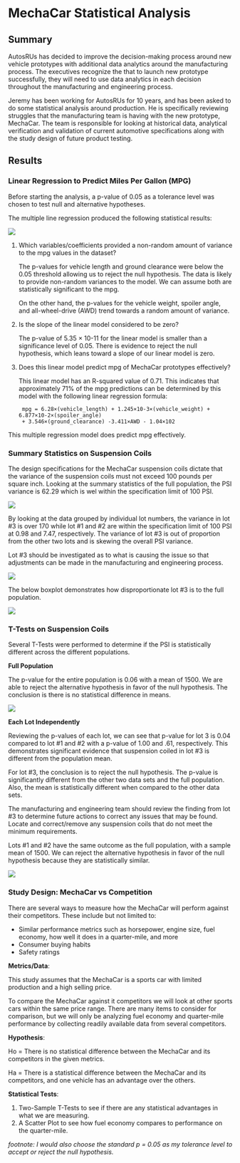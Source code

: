 # MechaCar Statistical Analysis
## Summary
AutosRUs has decided to improve the decision-making process around new vehicle prototypes with additional data analytics around the manufacturing process.  The executives recognize the that to launch new prototype successfully, they will need to use data analytics in each decision throughout the manufacturing and engineering process.  

Jeremy has been working for AutosRUs for 10 years, and has been asked to do some statistical analysis around production.  He is specifically reviewing struggles that the manufacturing team is having with the new prototype, MechaCar.  The team is responsible for looking at historical data, analytical verification and validation of current automotive specifications along with the study design of future product testing.  

## Results
### Linear Regression to Predict Miles Per Gallon (MPG)
Before starting the analysis, a p-value of 0.05 as a tolerance level was chosen to test null and alternative hypotheses. 

The multiple line regression produced the following statistical results:

![](Resources/summary_D1.PNG)

1. Which variables/coefficients provided a non-random amount of variance to the mpg values in the dataset?

    The p-values for vehicle length and ground clearance were below the 0.05 threshold allowing us to reject the null hypothesis.  The data is likely to provide non-random variances to the model.  We can assume both are statistically significant to the mpg.

    On the other hand, the p-values for the vehicle weight, spoiler angle, and all-wheel-drive (AWD) trend towards a random amount of variance.

2. Is the slope of the linear model considered to be zero? 

    The p-value of 5.35 × 10-11 for the linear model is smaller than a significance level of 0.05. There is evidence to reject the null hypothesis, which leans toward a slope of our linear model is zero.  

3. Does this linear model predict mpg of MechaCar prototypes effectively?

    This linear model has an R-squared value of 0.71.  This indicates that approximately 71% of the mpg predictions can be determined by this model with the following linear regression formula:

        mpg = 6.28×(vehicle_length) + 1.245×10-3×(vehicle_weight) + 6.877×10-2×(spoiler_angle) 
        + 3.546×(ground_clearance) -3.411×AWD - 1.04×102

This multiple regression model does predict mpg effectively.

### Summary Statistics on Suspension Coils
The design specifications for the MechaCar suspension coils dictate that the variance of the suspension coils must not exceed 100 pounds per square inch. Looking at the summary statistics of the full population, the PSI variance is 62.29 which is wel within the specification limit of 100 PSI.

![](Resources/total_summary_D2.PNG)

By looking at the data grouped by individual lot numbers, the variance in lot #3 is over 170 while lot #1 and #2 are within the specification limit of 100 PSI at 0.98 and 7.47, respectively.  The variance of lot #3 is out of proportion from the other two lots and is skewing the overall PSI variance. 

Lot #3 should be investigated as to what is causing the issue so that adjustments can be made in the manufacturing and engineering process.

![](Resources/lot_summary_D2.PNG)

The below boxplot demonstrates how disproportionate lot #3 is to the full population.

![](Resources/boxplot_D2.png)

### T-Tests on Suspension Coils
Several T-Tests were performed to determine if the PSI is statistically different across the different populations.

**Full Population**

The p-value for the entire population is 0.06 with a mean of 1500.  We are able to reject the alternative hypothesis in favor of the null hypothesis.  The conclusion is there is no statistical difference in means.

![](Resources/population_t_test_D3.PNG)

**Each Lot Independently**

Reviewing the p-values of each lot, we can see that p-value for lot 3 is 0.04 compared to lot #1 and #2 with a p-value of 1.00 and .61, respectively. This demonstrates significant evidence that suspension coiled in lot #3 is different from the population mean.

For lot #3, the conclusion is to reject the null hypothesis.  The p-value is significantly different from the other two data sets and the full population.  Also, the mean is statistically different when compared to the other data sets.  

The manufacturing and engineering team should review the finding from lot #3 to determine future actions to correct any issues that may be found.  Locate and correct/remove any suspension coils that do not meet the minimum requirements.

Lots #1 and #2 have the same outcome as the full population, with a sample mean of 1500.  We can reject the alternative hypothesis in favor of the null hypothesis because they are statistically similar.

![](Resources/t_test_D3.PNG)

### Study Design: MechaCar vs Competition
There are several ways to measure how the MechaCar will perform against their competitors.  These include but not limited to:
* Similar performance metrics such as horsepower, engine size, fuel economy, how well it does in a quarter-mile, and more
* Consumer buying habits
* Safety ratings


**Metrics/Data**:

This study assumes that the MechaCar is a sports car with limited production and a high selling price.

To compare the MechaCar against it competitors we will look at other sports cars within the same price range.  There are many items to consider for comparison, but we will only be analyzing fuel economy and quarter-mile performance by collecting readily available data from several competitors.

**Hypothesis**:

Ho = There is no statistical difference between the MechaCar and its competitors in the given metrics.

Ha = There is a statistical difference between the MechaCar and its competitors, and one vehicle has an advantage over the others.

**Statistical Tests**:
1. Two-Sample T-Tests to see if there are any statistical advantages in what we are measuring.
2. A Scatter Plot to see how fuel economy compares to performance on the quarter-mile.

*footnote:*
*I would also choose the standard p = 0.05 as my tolerance level to accept or reject the null hypothesis.*











